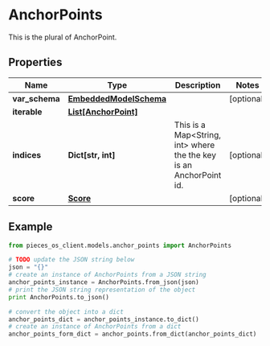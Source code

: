 # AnchorPoints

This is the plural of AnchorPoint.

## Properties

Name | Type | Description | Notes
------------ | ------------- | ------------- | -------------
**var_schema** | [**EmbeddedModelSchema**](EmbeddedModelSchema) |  | [optional] 
**iterable** | [**List[AnchorPoint]**](AnchorPoint) |  | 
**indices** | **Dict[str, int]** | This is a Map&lt;String, int&gt; where the the key is an AnchorPoint id. | [optional] 
**score** | [**Score**](Score) |  | [optional] 

## Example

```python
from pieces_os_client.models.anchor_points import AnchorPoints

# TODO update the JSON string below
json = "{}"
# create an instance of AnchorPoints from a JSON string
anchor_points_instance = AnchorPoints.from_json(json)
# print the JSON string representation of the object
print AnchorPoints.to_json()

# convert the object into a dict
anchor_points_dict = anchor_points_instance.to_dict()
# create an instance of AnchorPoints from a dict
anchor_points_form_dict = anchor_points.from_dict(anchor_points_dict)
```



